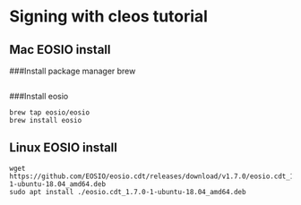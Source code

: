 # Signing with cleos tutorial


## Mac EOSIO install

###Install package manager brew

```/bin/bash -c "$(curl -fsSL https://raw.githubusercontent.com/Homebrew/install/HEAD/install.sh)"
```
###Install eosio
```
brew tap eosio/eosio
brew install eosio
```


## Linux EOSIO install
```
wget https://github.com/EOSIO/eosio.cdt/releases/download/v1.7.0/eosio.cdt_1.7.0-1-ubuntu-18.04_amd64.deb
sudo apt install ./eosio.cdt_1.7.0-1-ubuntu-18.04_amd64.deb
```

